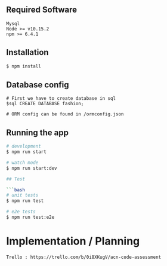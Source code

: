 ## Required Software
```
Mysql 
Node >= v10.15.2
npm >= 6.4.1
```

## Installation

```bash
$ npm install
```

## Database config
```
# First we have to create database in sql
$sql CREATE DATABASE fashion;

# ORM config can be found in /ormconfig.json

```

## Running the app

```bash
# development
$ npm run start

# watch mode
$ npm run start:dev

## Test

```bash
# unit tests
$ npm run test

# e2e tests
$ npm run test:e2e

```

# Implementation / Planning 
```
Trello : https://trello.com/b/0i8XKugV/acn-code-assessment
```
